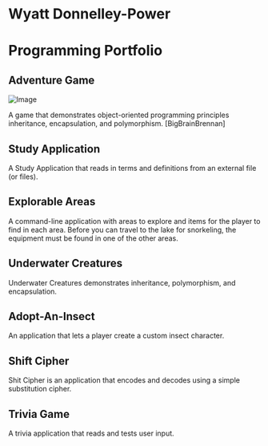 # Wyatt Donnelley-Power
# Programming Portfolio 

## Adventure Game
![Image](https://s3.amazonaws.com/ganbreederpublic/hires/3ddf8c0c315965ba.jpeg)

A game that demonstrates object-oriented programming principles inheritance, encapsulation, and polymorphism.
[BigBrainBrennan]

## Study Application
A Study Application that reads in terms and definitions from an external file (or files).

## Explorable Areas
A command-line application with areas to explore and items for the player to find in each area. Before you can travel to the lake for snorkeling, the equipment must be found in one of the other areas.

## Underwater Creatures
Underwater Creatures demonstrates inheritance, polymorphism, and encapsulation. 

## Adopt-An-Insect
An application that lets a player create a custom insect character.

## Shift Cipher
Shit Cipher is an application that encodes and decodes using a simple substitution cipher. 

## Trivia Game
A trivia application that reads and tests user input.
